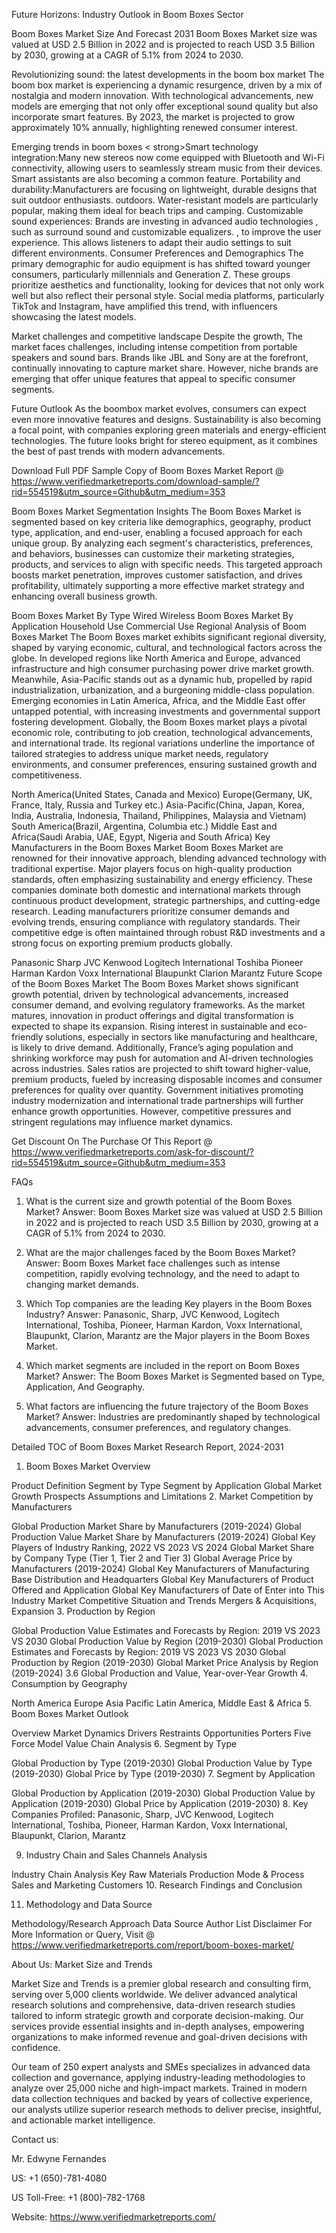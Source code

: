 Future Horizons: Industry Outlook in Boom Boxes Sector


Boom Boxes Market Size And Forecast 2031
Boom Boxes Market size was valued at USD 2.5 Billion in 2022 and is projected to reach USD 3.5 Billion by 2030, growing at a CAGR of 5.1% from 2024 to 2030.

Revolutionizing sound: the latest developments in the boom box market
The boom box market is experiencing a dynamic resurgence, driven by a mix of nostalgia and modern innovation. With technological advancements, new models are emerging that not only offer exceptional sound quality but also incorporate smart features. By 2023, the market is projected to grow approximately 10% annually, highlighting renewed consumer interest.

Emerging trends in boom boxes
< strong>Smart technology integration:Many new stereos now come equipped with Bluetooth and Wi-Fi connectivity, allowing users to seamlessly stream music from their devices. Smart assistants are also becoming a common feature.
Portability and durability:Manufacturers are focusing on lightweight, durable designs that suit outdoor enthusiasts. outdoors. Water-resistant models are particularly popular, making them ideal for beach trips and camping.
Customizable sound experiences: Brands are investing in advanced audio technologies , such as surround sound and customizable equalizers. , to improve the user experience. This allows listeners to adapt their audio settings to suit different environments.
Consumer Preferences and Demographics
The primary demographic for audio equipment is has shifted toward younger consumers, particularly millennials and Generation Z. These groups prioritize aesthetics and functionality, looking for devices that not only work well but also reflect their personal style. Social media platforms, particularly TikTok and Instagram, have amplified this trend, with influencers showcasing the latest models.

Market challenges and competitive landscape
Despite the growth, The market faces challenges, including intense competition from portable speakers and sound bars. Brands like JBL and Sony are at the forefront, continually innovating to capture market share. However, niche brands are emerging that offer unique features that appeal to specific consumer segments.

Future Outlook
As the boombox market evolves, consumers can expect even more innovative features and designs. Sustainability is also becoming a focal point, with companies exploring green materials and energy-efficient technologies. The future looks bright for stereo equipment, as it combines the best of past trends with modern advancements.

Download Full PDF Sample Copy of Boom Boxes Market Report @ https://www.verifiedmarketreports.com/download-sample/?rid=554519&utm_source=Github&utm_medium=353

Boom Boxes Market Segmentation Insights
The Boom Boxes Market is segmented based on key criteria like demographics, geography, product type, application, and end-user, enabling a focused approach for each unique group. By analyzing each segment's characteristics, preferences, and behaviors, businesses can customize their marketing strategies, products, and services to align with specific needs. This targeted approach boosts market penetration, improves customer satisfaction, and drives profitability, ultimately supporting a more effective market strategy and enhancing overall business growth.

Boom Boxes Market By Type
Wired
Wireless
Boom Boxes Market By Application
Household Use
Commercial Use
Regional Analysis of Boom Boxes Market
The Boom Boxes market exhibits significant regional diversity, shaped by varying economic, cultural, and technological factors across the globe. In developed regions like North America and Europe, advanced infrastructure and high consumer purchasing power drive market growth. Meanwhile, Asia-Pacific stands out as a dynamic hub, propelled by rapid industrialization, urbanization, and a burgeoning middle-class population. Emerging economies in Latin America, Africa, and the Middle East offer untapped potential, with increasing investments and governmental support fostering development. Globally, the Boom Boxes market plays a pivotal economic role, contributing to job creation, technological advancements, and international trade. Its regional variations underline the importance of tailored strategies to address unique market needs, regulatory environments, and consumer preferences, ensuring sustained growth and competitiveness.

North America(United States, Canada and Mexico)
Europe(Germany, UK, France, Italy, Russia and Turkey etc.)
Asia-Pacific(China, Japan, Korea, India, Australia, Indonesia, Thailand, Philippines, Malaysia and Vietnam)
South America(Brazil, Argentina, Columbia etc.)
Middle East and Africa(Saudi Arabia, UAE, Egypt, Nigeria and South Africa)
Key Manufacturers in the Boom Boxes Market
Boom Boxes Market are renowned for their innovative approach, blending advanced technology with traditional expertise. Major players focus on high-quality production standards, often emphasizing sustainability and energy efficiency. These companies dominate both domestic and international markets through continuous product development, strategic partnerships, and cutting-edge research. Leading manufacturers prioritize consumer demands and evolving trends, ensuring compliance with regulatory standards. Their competitive edge is often maintained through robust R&D investments and a strong focus on exporting premium products globally.

Panasonic
Sharp
JVC Kenwood
Logitech International
Toshiba
Pioneer
Harman Kardon
Voxx International
Blaupunkt
Clarion
Marantz
Future Scope of the Boom Boxes Market
The Boom Boxes Market shows significant growth potential, driven by technological advancements, increased consumer demand, and evolving regulatory frameworks. As the market matures, innovation in product offerings and digital transformation is expected to shape its expansion. Rising interest in sustainable and eco-friendly solutions, especially in sectors like manufacturing and healthcare, is likely to drive demand. Additionally, France’s aging population and shrinking workforce may push for automation and AI-driven technologies across industries. Sales ratios are projected to shift toward higher-value, premium products, fueled by increasing disposable incomes and consumer preferences for quality over quantity. Government initiatives promoting industry modernization and international trade partnerships will further enhance growth opportunities. However, competitive pressures and stringent regulations may influence market dynamics.

Get Discount On The Purchase Of This Report @ https://www.verifiedmarketreports.com/ask-for-discount/?rid=554519&utm_source=Github&utm_medium=353

FAQs
1. What is the current size and growth potential of the Boom Boxes Market?
Answer: Boom Boxes Market size was valued at USD 2.5 Billion in 2022 and is projected to reach USD 3.5 Billion by 2030, growing at a CAGR of 5.1% from 2024 to 2030.

2. What are the major challenges faced by the Boom Boxes Market?
Answer: Boom Boxes Market face challenges such as intense competition, rapidly evolving technology, and the need to adapt to changing market demands.

3. Which Top companies are the leading Key players in the Boom Boxes Industry?
Answer: Panasonic, Sharp, JVC Kenwood, Logitech International, Toshiba, Pioneer, Harman Kardon, Voxx International, Blaupunkt, Clarion, Marantz are the Major players in the Boom Boxes Market.

4. Which market segments are included in the report on Boom Boxes Market?
Answer: The Boom Boxes Market is Segmented based on Type, Application, And Geography.

5. What factors are influencing the future trajectory of the Boom Boxes Market?
Answer: Industries are predominantly shaped by technological advancements, consumer preferences, and regulatory changes.

Detailed TOC of Boom Boxes Market Research Report, 2024-2031
1. Boom Boxes Market Overview

Product Definition
Segment by Type
Segment by Application
Global Market Growth Prospects
Assumptions and Limitations
2. Market Competition by Manufacturers

Global Production Market Share by Manufacturers (2019-2024)
Global Production Value Market Share by Manufacturers (2019-2024)
Global Key Players of Industry Ranking, 2022 VS 2023 VS 2024
Global Market Share by Company Type (Tier 1, Tier 2 and Tier 3)
Global Average Price by Manufacturers (2019-2024)
Global Key Manufacturers of Manufacturing Base Distribution and Headquarters
Global Key Manufacturers of Product Offered and Application
Global Key Manufacturers of Date of Enter into This Industry
Market Competitive Situation and Trends
Mergers & Acquisitions, Expansion
3. Production by Region

Global Production Value Estimates and Forecasts by Region: 2019 VS 2023 VS 2030
Global Production Value by Region (2019-2030)
Global Production Estimates and Forecasts by Region: 2019 VS 2023 VS 2030
Global Production by Region (2019-2030)
Global Market Price Analysis by Region (2019-2024) 3.6 Global Production and Value, Year-over-Year Growth
4. Consumption by Geography

North America
Europe
Asia Pacific
Latin America, Middle East & Africa
5. Boom Boxes Market Outlook

Overview
Market Dynamics
Drivers
Restraints
Opportunities
Porters Five Force Model
Value Chain Analysis 
6. Segment by Type

Global Production by Type (2019-2030)
Global Production Value by Type (2019-2030)
Global Price by Type (2019-2030)
7. Segment by Application

Global Production by Application (2019-2030)
Global Production Value by Application (2019-2030)
Global Price by Application (2019-2030)
8. Key Companies Profiled: Panasonic, Sharp, JVC Kenwood, Logitech International, Toshiba, Pioneer, Harman Kardon, Voxx International, Blaupunkt, Clarion, Marantz

9. Industry Chain and Sales Channels Analysis

Industry Chain Analysis
Key Raw Materials
Production Mode & Process
Sales and Marketing
Customers
10. Research Findings and Conclusion

11. Methodology and Data Source

Methodology/Research Approach
Data Source
Author List
Disclaimer
For More Information or Query, Visit @ https://www.verifiedmarketreports.com/report/boom-boxes-market/

About Us: Market Size and Trends

Market Size and Trends is a premier global research and consulting firm, serving over 5,000 clients worldwide. We deliver advanced analytical research solutions and comprehensive, data-driven research studies tailored to inform strategic growth and corporate decision-making. Our services provide essential insights and in-depth analyses, empowering organizations to make informed revenue and goal-driven decisions with confidence.

Our team of 250 expert analysts and SMEs specializes in advanced data collection and governance, applying industry-leading methodologies to analyze over 25,000 niche and high-impact markets. Trained in modern data collection techniques and backed by years of collective experience, our analysts utilize superior research methods to deliver precise, insightful, and actionable market intelligence.

Contact us:

Mr. Edwyne Fernandes

US: +1 (650)-781-4080

US Toll-Free: +1 (800)-782-1768

Website: https://www.verifiedmarketreports.com/
